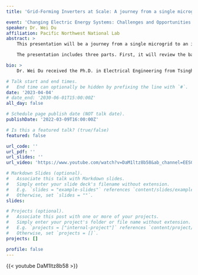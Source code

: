 ```yaml
---
title: 'Grid-Forming Inverters at Scale: A journey from a single microgrid to a bulk power system with 10,000+ inverters'

event: 'Changing Electric Energy Systems: Challenges and Opportunities'
speaker: Dr. Wei Du
affiliation: Pacific Northwest National Lab
abstract: >
    This presentation will be a journey from a single microgrid to an integrated transmission & distribution system with 10,000+ inverters.

    The presentation includes three parts. First, it will review the basic concepts of droop control and share the field experience on how CERTS Microgrid deals with overload events through autonomous control design. Second, it will provide a comparative study of two widely used grid-forming controls: single- and multi-loop droop controls. An insight will be provided to help understand the differences between the two widely used control strategies. EMT simulation, small signal analysis, and HIL testing will be provided to verify and explain this understanding. Finally, this presentation will share some simulation work performed on an integrated T&D co-simulation platform that has 10,000+ grid-forming and grid-following inverters leveraging the U.S. DOE invested open-source tools. The stability boundary identified through this case study will be discussed.

bio: >
    Dr. Wei Du received the Ph.D. in Electrical Engineering from Tsinghua University, Beijing, China in 2014. His main areas of research are control design, modeling, and simulation of power systems with high penetration of power electronics devices. He is currently a staff research engineer at the Pacific Northwest National Laboratory and serves as the Principal Investigator for several multi-million-dollar projects funded by U.S Department of Energy that focus on studying the impacts of high penetration of inverter-based resources on the transient and dynamic behaviors of power systems at different scales. He serves as the technical lead of the Modeling and Simulation Area of the Universal Interoperability for Grid-Forming Inverters (unifi) Consortium co-funded by U. S. Department of Energy solar and wind offices. Prior to joining PNNL, he worked as a post-doctoral Research Associate at the University of Wisconsin-Madison from 2016 to 2018. He also worked as a Research Engineer at the key power system Real Time Digital Simulation (RTDS) lab of China Southern Power Grid Company from 2014 to 2016. He serves as an Associate Editor of IEEE Transactions on Smart Grid.

# Talk start and end times.
#   End time can optionally be hidden by prefixing the line with `#`.
date: '2023-04-04'
# date_end: '2030-06-01T15:00:00Z'
all_day: false

# Schedule page publish date (NOT talk date).
publishDate: '2022-03-09T16:00:00Z'

# Is this a featured talk? (true/false)
featured: false

url_code: ''
url_pdf: ''
url_slides: ''
url_video: 'https://www.youtube.com/watch?v=DaM1ltz8b58&ab_channel=EESGatMIT'

# Markdown Slides (optional).
#   Associate this talk with Markdown slides.
#   Simply enter your slide deck's filename without extension.
#   E.g. `slides = "example-slides"` references `content/slides/example-slides.md`.
#   Otherwise, set `slides = ""`.
slides:

# Projects (optional).
#   Associate this post with one or more of your projects.
#   Simply enter your project's folder or file name without extension.
#   E.g. `projects = ["internal-project"]` references `content/project/deep-learning/index.md`.
#   Otherwise, set `projects = []`.
projects: []

profile: false
---
```


{{< youtube DaM1ltz8b58 >}}

<br>
